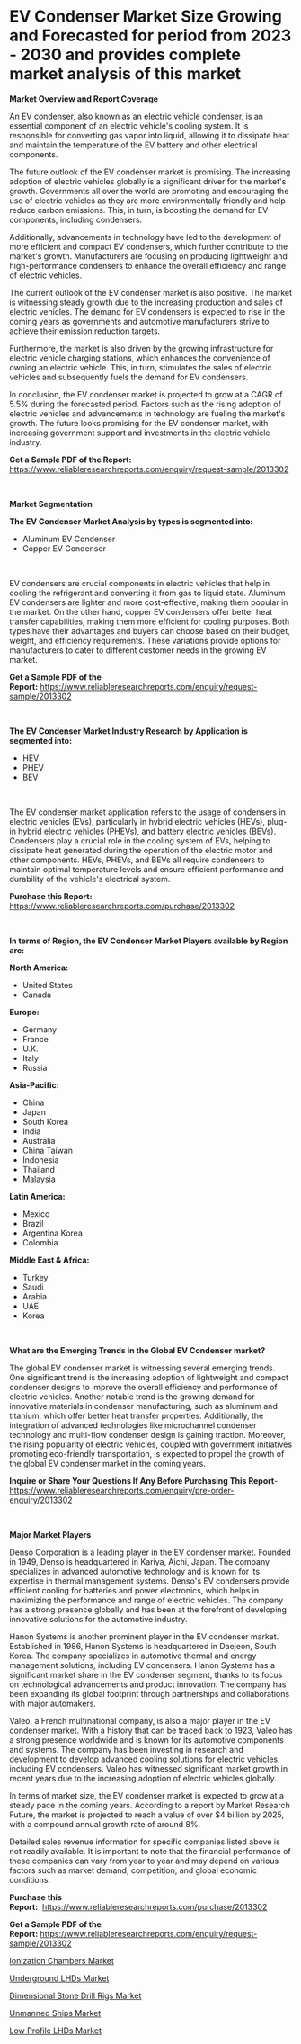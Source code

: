 <p><h1>EV Condenser Market Size Growing and Forecasted for period from 2023 - 2030 and provides complete market analysis of this market</h1></p><p><strong>Market Overview and Report Coverage</strong></p>
<p><p>An EV condenser, also known as an electric vehicle condenser, is an essential component of an electric vehicle's cooling system. It is responsible for converting gas vapor into liquid, allowing it to dissipate heat and maintain the temperature of the EV battery and other electrical components.</p><p>The future outlook of the EV condenser market is promising. The increasing adoption of electric vehicles globally is a significant driver for the market's growth. Governments all over the world are promoting and encouraging the use of electric vehicles as they are more environmentally friendly and help reduce carbon emissions. This, in turn, is boosting the demand for EV components, including condensers.</p><p>Additionally, advancements in technology have led to the development of more efficient and compact EV condensers, which further contribute to the market's growth. Manufacturers are focusing on producing lightweight and high-performance condensers to enhance the overall efficiency and range of electric vehicles.</p><p>The current outlook of the EV condenser market is also positive. The market is witnessing steady growth due to the increasing production and sales of electric vehicles. The demand for EV condensers is expected to rise in the coming years as governments and automotive manufacturers strive to achieve their emission reduction targets.</p><p>Furthermore, the market is also driven by the growing infrastructure for electric vehicle charging stations, which enhances the convenience of owning an electric vehicle. This, in turn, stimulates the sales of electric vehicles and subsequently fuels the demand for EV condensers.</p><p>In conclusion, the EV condenser market is projected to grow at a CAGR of 5.5% during the forecasted period. Factors such as the rising adoption of electric vehicles and advancements in technology are fueling the market's growth. The future looks promising for the EV condenser market, with increasing government support and investments in the electric vehicle industry.</p></p>
<p><strong>Get a Sample PDF of the Report:</strong> <a href="https://www.reliableresearchreports.com/enquiry/request-sample/2013302">https://www.reliableresearchreports.com/enquiry/request-sample/2013302</a></p>
<p>&nbsp;</p>
<p><strong>Market Segmentation</strong></p>
<p><strong>The EV Condenser Market Analysis by types is segmented into:</strong></p>
<p><ul><li>Aluminum EV Condenser</li><li>Copper EV Condenser</li></ul></p>
<p>&nbsp;</p>
<p><p>EV condensers are crucial components in electric vehicles that help in cooling the refrigerant and converting it from gas to liquid state. Aluminum EV condensers are lighter and more cost-effective, making them popular in the market. On the other hand, copper EV condensers offer better heat transfer capabilities, making them more efficient for cooling purposes. Both types have their advantages and buyers can choose based on their budget, weight, and efficiency requirements. These variations provide options for manufacturers to cater to different customer needs in the growing EV market.</p></p>
<p><strong>Get a Sample PDF of the Report:</strong>&nbsp;<a href="https://www.reliableresearchreports.com/enquiry/request-sample/2013302">https://www.reliableresearchreports.com/enquiry/request-sample/2013302</a></p>
<p>&nbsp;</p>
<p><strong>The EV Condenser Market Industry Research by Application is segmented into:</strong></p>
<p><ul><li>HEV</li><li>PHEV</li><li>BEV</li></ul></p>
<p>&nbsp;</p>
<p><p>The EV condenser market application refers to the usage of condensers in electric vehicles (EVs), particularly in hybrid electric vehicles (HEVs), plug-in hybrid electric vehicles (PHEVs), and battery electric vehicles (BEVs). Condensers play a crucial role in the cooling system of EVs, helping to dissipate heat generated during the operation of the electric motor and other components. HEVs, PHEVs, and BEVs all require condensers to maintain optimal temperature levels and ensure efficient performance and durability of the vehicle's electrical system.</p></p>
<p><strong>Purchase this Report:</strong>&nbsp; <a href="https://www.reliableresearchreports.com/purchase/2013302">https://www.reliableresearchreports.com/purchase/2013302</a></p>
<p>&nbsp;</p>
<p><strong>In terms of Region, the EV Condenser Market Players available by Region are:</strong></p>
<p>
    <p> <strong> North America: </strong>
        <ul>
            <li>United States</li>
            <li>Canada</li>
        </ul>
        </p> 
    <p> <strong> Europe: </strong>
        <ul>
            <li>Germany</li>
            <li>France</li>
            <li>U.K.</li>
            <li>Italy</li>
            <li>Russia</li>
        </ul>
        </p> 
    <p> <strong> Asia-Pacific: </strong>
        <ul>
            <li>China</li>
            <li>Japan</li>
            <li>South Korea</li>
            <li>India</li>
            <li>Australia</li>
            <li>China Taiwan</li>
            <li>Indonesia</li>
            <li>Thailand</li>
            <li>Malaysia</li>
        </ul>
        </p> 
    <p> <strong> Latin America: </strong>
        <ul>
            <li>Mexico</li>
            <li>Brazil</li>
            <li>Argentina Korea</li>
            <li>Colombia</li>
        </ul>
        </p> 
    <p> <strong> Middle East & Africa: </strong>
        <ul>
            <li>Turkey</li>
            <li>Saudi</li>
            <li>Arabia</li>
            <li>UAE</li>
            <li>Korea</li>
        </ul>
    </p>
    </p>
<p>&nbsp;</p>
<p><strong>What are the Emerging Trends in the Global EV Condenser market?</strong></p>
<p><p>The global EV condenser market is witnessing several emerging trends. One significant trend is the increasing adoption of lightweight and compact condenser designs to improve the overall efficiency and performance of electric vehicles. Another notable trend is the growing demand for innovative materials in condenser manufacturing, such as aluminum and titanium, which offer better heat transfer properties. Additionally, the integration of advanced technologies like microchannel condenser technology and multi-flow condenser design is gaining traction. Moreover, the rising popularity of electric vehicles, coupled with government initiatives promoting eco-friendly transportation, is expected to propel the growth of the global EV condenser market in the coming years.</p></p>
<p><strong>Inquire or Share Your Questions If Any Before Purchasing This Report</strong>- <a href="https://www.reliableresearchreports.com/enquiry/pre-order-enquiry/2013302">https://www.reliableresearchreports.com/enquiry/pre-order-enquiry/2013302</a></p>
<p>&nbsp;</p>
<p><strong>Major Market Players</strong></p>
<p><p>Denso Corporation is a leading player in the EV condenser market. Founded in 1949, Denso is headquartered in Kariya, Aichi, Japan. The company specializes in advanced automotive technology and is known for its expertise in thermal management systems. Denso's EV condensers provide efficient cooling for batteries and power electronics, which helps in maximizing the performance and range of electric vehicles. The company has a strong presence globally and has been at the forefront of developing innovative solutions for the automotive industry.</p><p>Hanon Systems is another prominent player in the EV condenser market. Established in 1986, Hanon Systems is headquartered in Daejeon, South Korea. The company specializes in automotive thermal and energy management solutions, including EV condensers. Hanon Systems has a significant market share in the EV condenser segment, thanks to its focus on technological advancements and product innovation. The company has been expanding its global footprint through partnerships and collaborations with major automakers.</p><p>Valeo, a French multinational company, is also a major player in the EV condenser market. With a history that can be traced back to 1923, Valeo has a strong presence worldwide and is known for its automotive components and systems. The company has been investing in research and development to develop advanced cooling solutions for electric vehicles, including EV condensers. Valeo has witnessed significant market growth in recent years due to the increasing adoption of electric vehicles globally.</p><p>In terms of market size, the EV condenser market is expected to grow at a steady pace in the coming years. According to a report by Market Research Future, the market is projected to reach a value of over $4 billion by 2025, with a compound annual growth rate of around 8%.</p><p>Detailed sales revenue information for specific companies listed above is not readily available. It is important to note that the financial performance of these companies can vary from year to year and may depend on various factors such as market demand, competition, and global economic conditions.</p></p>
<p><strong>Purchase this Report:</strong>&nbsp;&nbsp;<a href="https://www.reliableresearchreports.com/purchase/2013302">https://www.reliableresearchreports.com/purchase/2013302</a></p>
<p></p>
<p><strong>Get a Sample PDF of the Report:</strong>&nbsp;<a href="https://www.reliableresearchreports.com/enquiry/request-sample/2013302">https://www.reliableresearchreports.com/enquiry/request-sample/2013302</a></p>
<p><p><a href="https://medium.com/@viksingh034/ionization-chambers-market-the-key-to-successful-business-strategy-forecast-till-2030-13347e9b2cf5">Ionization Chambers Market</a></p><p><a href="https://www.linkedin.com/pulse/underground-lhds-market-challenges-opportunities-growth-2liee/">Underground LHDs Market</a></p><p><a href="https://www.linkedin.com/pulse/decoding-dimensional-stone-drill-rigs-market-deep-dive-rdhve/">Dimensional Stone Drill Rigs Market</a></p><p><a href="https://medium.com/@reportmines/unmanned-ships-market-research-report-its-history-and-forecast-2023-to-2030-c10a4c0fcfa2">Unmanned Ships Market</a></p><p><a href="https://www.linkedin.com/pulse/decoding-low-profile-lhds-market-deep-dive-latest-trends-kgkee/">Low Profile LHDs Market</a></p></p>